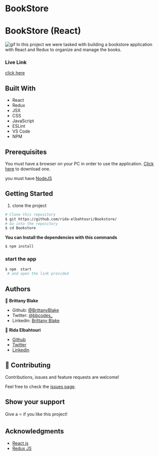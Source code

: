 # BookStore

# BookStore (React)
<img src = "bookstore.gif" alt="gif">
In this project we were tasked with building a bookstore application with React and Redux to organize and manage the books.

### Live Link

[click here](https://bookstorerb.herokuapp.com/)

## Built With

- React
- Redux
- JSX
- CSS
- JavaScript
- ESLint
- VS Code
- NPM

## Prerequisites

You must have a browser on your PC in order to use the application. [Click here](https://www.mozilla.org/en-US/firefox/new/) to download one.

you must have [NodeJS](https://nodejs.org/en/)

## Getting Started

1. clone the project

```bash
# Clone this repository
$ git https://github.com/rida-elbahtouri/Bookstore/
# Go into the repository
$ cd Bookstore


```

**You can Install the dependencies with this commands**

```bash
$ npm install

```

### start the app

```bash
$ npm  start
 # and open the link provided
```

## Authors

👤 **Brittany Blake**

- Github: [@BrittanyBlake](https://github.com/BrittanyBlake)
- Twitter: [@bbcodes\_](https://twitter.com/bbcodes_)
- Linkedin: [Brittany Blake](https://www.linkedin.com/in/brittany-blake-843951109/)

👤 **Rida Elbahtouri**

- [Github](https://github.com/rida-elbahtouri)
- [Twitter](https://twitter.com/RElbahtouri)
- [Linkedin](https://www.linkedin.com/in/rida-elbahtouri/)

## 🤝 Contributing

Contributions, issues and feature requests are welcome!

Feel free to check the <a href="https://github.com/rida-elbahtouri/Bookstore/issues" target="_blank">issues page</a>.

## Show your support

Give a ⭐️ if you like this project!

## Acknowledgments

- <a href="https://reactjs.org/" target="_blank">React js</a>
- <a href="https://redux.js.org" target="_blank">Redux JS</a>
